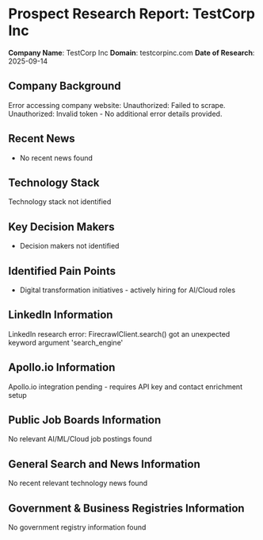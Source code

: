 # Prospect Research Report: TestCorp Inc

**Company Name**: TestCorp Inc
**Domain**: testcorpinc.com
**Date of Research**: 2025-09-14

## Company Background
Error accessing company website: Unauthorized: Failed to scrape. Unauthorized: Invalid token - No additional error details provided.

## Recent News
- No recent news found

## Technology Stack
Technology stack not identified

## Key Decision Makers
- Decision makers not identified

## Identified Pain Points
- Digital transformation initiatives - actively hiring for AI/Cloud roles

## LinkedIn Information
LinkedIn research error: FirecrawlClient.search() got an unexpected keyword argument 'search_engine'

## Apollo.io Information
Apollo.io integration pending - requires API key and contact enrichment setup

## Public Job Boards Information
No relevant AI/ML/Cloud job postings found

## General Search and News Information
No recent relevant technology news found

## Government & Business Registries Information
No government registry information found